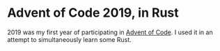 Advent of Code 2019, in Rust
=============================

2019 was my first year of participating in [Advent of Code](https://adventofcode.com/2019).
I used it in an attempt to simultaneously learn some Rust.


